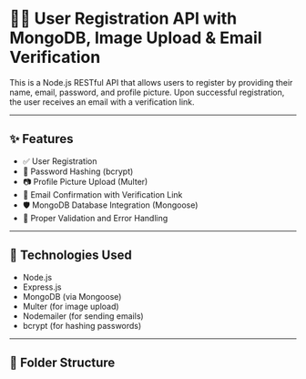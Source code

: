 # 🧑‍💻 User Registration API with MongoDB, Image Upload & Email Verification

This is a Node.js RESTful API that allows users to register by providing their name, email, password, and profile picture. Upon successful registration, the user receives an email with a verification link.

---

## ✨ Features

- ✅ User Registration
- 🔐 Password Hashing (bcrypt)
- 📷 Profile Picture Upload (Multer)
- 📧 Email Confirmation with Verification Link
- 🛡️ MongoDB Database Integration (Mongoose)
- 💬 Proper Validation and Error Handling

---

## 🚀 Technologies Used

- Node.js
- Express.js
- MongoDB (via Mongoose)
- Multer (for image upload)
- Nodemailer (for sending emails)
- bcrypt (for hashing passwords)

---

## 📁 Folder Structure

